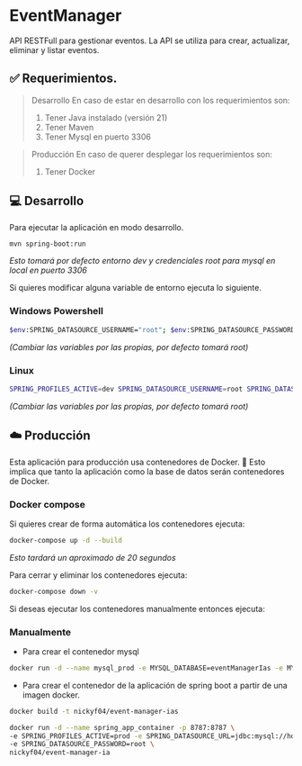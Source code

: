 # EventManager

API RESTFull para gestionar eventos. La API se utiliza para crear, actualizar, eliminar y listar eventos.

## ✅ Requerimientos. 
> Desarrollo
> En caso de estar en desarrollo con los requerimientos son:
> 1. Tener Java instalado (versión 21)
> 2. Tener Maven
> 3. Tener Mysql en puerto 3306

> Producción
>En caso de querer desplegar los requerimientos son:
>
>1. Tener Docker


## 💻 Desarrollo

Para ejecutar la aplicación en modo desarrollo.

```bash
mvn spring-boot:run
```
*Esto tomará por defecto entorno dev y credenciales root para mysql en local en puerto 3306*

Si quieres modificar alguna variable de entorno ejecuta lo siguiente.
### Windows Powershell
```bash
$env:SPRING_DATASOURCE_USERNAME="root"; $env:SPRING_DATASOURCE_PASSWORD="root"; $env:SPRING_DATASOURCE_URL="jdbc:mysql://localhost:3306/eventManagerIas" mvn spring-boot:run
```
*(Cambiar las variables por las propias, por defecto tomará root)*

### Linux
```bash
SPRING_PROFILES_ACTIVE=dev SPRING_DATASOURCE_USERNAME=root SPRING_DATASOURCE_PASSWORD=root SPRING_DATASOURCE_URL=jdbc:mysql://localhost:3306/eventManagerIas mvn spring-boot:run
```
*(Cambiar las variables por las propias, por defecto tomará root)*

## ☁️ Producción

Esta aplicación para producción usa contenedores de Docker. 🐳
Esto implica que tanto la aplicación como la base de datos serán contenedores de Docker.

### Docker compose

Si quieres crear de forma automática los contenedores ejecuta: 
```bash
docker-compose up -d --build
```
*Esto tardará un aproximado de 20 segundos*

Para cerrar y eliminar los contenedores ejecuta:
```bash
docker-compose down -v
```

Si deseas ejecutar los contenedores manualmente entonces ejecuta:

### Manualmente

* Para crear el contenedor mysql
```bash
docker run -d --name mysql_prod -e MYSQL_DATABASE=eventManagerIas -e MYSQL_ROOT_PASSWORD=root -p 3307:3306 mysql:8.0.41-debian
```

* Para crear el contenedor de la aplicación de spring boot a partir de una imagen docker.
```bash
docker build -t nickyf04/event-manager-ias 
```

```bash
docker run -d --name spring_app_container -p 8787:8787 \
-e SPRING_PROFILES_ACTIVE=prod -e SPRING_DATASOURCE_URL=jdbc:mysql://host.docker.internal:3307/eventManagerIas -e SPRING_DATASOURCE_USERNAME=root \
-e SPRING_DATASOURCE_PASSWORD=root \
nickyf04/event-manager-ia
```
